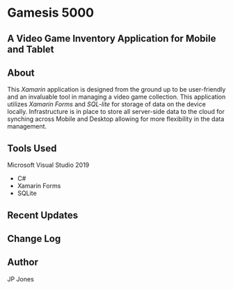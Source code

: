 # Gamesis 5000

## A Video Game Inventory Application for Mobile and Tablet

## About

This *Xamarin* application is designed from the ground up to be user-friendly and an invaluable tool in managing a video game collection.
This application utilizes *Xamarin Forms* and *SQL-lite* for storage of data on the device locally.  Infrastructure is in place to store all server-side data to the cloud for synching across Mobile and Desktop allowing for more flexibility in the data management.

## Tools Used

Microsoft Visual Studio 2019

- C#
- Xamarin Forms
- SQLite

## Recent Updates

## Change Log

## Author

JP Jones
